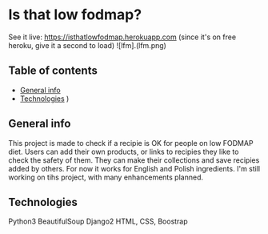 # Is that low fodmap?


See it live: https://isthatlowfodmap.herokuapp.com (since it's on free heroku, give it a second to load)
![lfm].(lfm.png)

## Table of contents
* [General info](#general-info)
* [Technologies](#technologies)
)

## General info
This project is made to check if a recipie is OK for people on low FODMAP diet.
Users can add their own products, or links to recipies they like to check the safety of them.
They can make their collections and save recipies added by others.
For now it works for English and Polish ingredients.
I'm still working on tihs project, with many enhancements planned.

	
## Technologies
Python3
BeautifulSoup
Django2
HTML, CSS, Boostrap


